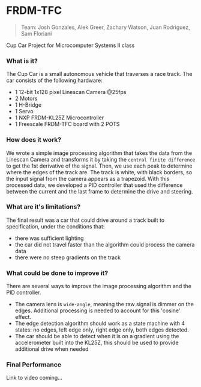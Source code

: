 # FRDM-TFC
> Team: Josh Gonzales, Alek Greer, Zachary Watson, Juan Rodriguez, Sam Floriani

Cup Car Project for Microcomputer Systems II class

### What is it?
The Cup Car is a small autonomous vehicle that traverses a race track. The car consists of the following hardware:

+ 1 12-bit 1x128 pixel Linescan Camera @25fps
+ 2 Motors
+ 1 H-Bridge
+ 1 Servo
+ 1 NXP FRDM-KL25Z Microcontroller
+ 1 Freescale FRDM-TFC board with 2 POTS

### How does it work?
We wrote a simple image processing algorithm that takes the data from the Linescan Camera and transforms it by taking the `central finite difference` to get the 1st derivative of the signal. Then, we use each peak to determine where the edges of the track are. The track is white, with black borders, so the input signal from the camera appears as a trapezoid. With this processed data, we developed a PID controller that used the difference between the current and the last frame to determine the drive and steering.

### What are it's limitations?
The final result was a car that could drive around a track built to specification, under the conditions that:
+ there was sufficient lighting
+ the car did not travel faster than the algorithm could process the camera data
+ there were no steep gradients on the track

### What could be done to improve it?
There are several ways to improve the image processing algorithm and the PID controller.
+ The camera lens is `wide-angle`, meaning the raw signal is dimmer on the edges. Additional processing is needed to account for this 'cosine' effect.
+ The edge detection algorithm should work as a state machine with 4 states: no edges, left edge only, right edge only, both edges detected.
+ The car should be able to detect when it is on a gradient using the accelerometer built into the KL25Z, this should be used to provide additional drive when needed

### Final Performance
Link to video coming...
